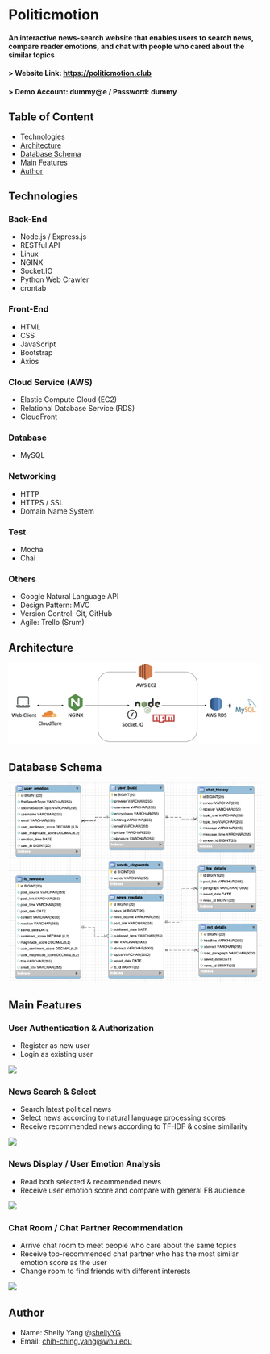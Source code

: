 # Politicmotion
#### An interactive news-search website that enables users to search news, compare reader emotions, and chat with people who cared about the similar topics
####  > Website Link: https://politicmotion.club
####  > Demo Account: dummy@e / Password: dummy


## Table of Content
- [Technologies](#Technologies)
- [Architecture](#Architecture)
- [Database Schema](#Database-Schema)
- [Main Features](#Main-Features)
- [Author](#Author)

## Technologies
### Back-End
- Node.js / Express.js
- RESTful API
- Linux
- NGINX
- Socket.IO
- Python Web Crawler
- crontab

### Front-End
- HTML
- CSS
- JavaScript
- Bootstrap
- Axios

### Cloud Service (AWS)
- Elastic Compute Cloud (EC2)
- Relational Database Service (RDS)
- CloudFront

### Database
- MySQL

### Networking
- HTTP
- HTTPS / SSL
- Domain Name System

### Test
- Mocha
- Chai

### Others
- Google Natural Language API
- Design Pattern: MVC
- Version Control: Git, GitHub
- Agile: Trello (Srum)


## Architecture
![](https://github.com/shellyYG/public_assets/blob/main/Infrastructure.png)

## Database Schema
![](https://github.com/shellyYG/public_assets/blob/main/DB_Schema.png)

## Main Features
### User Authentication & Authorization
- Register as new user
- Login as existing user

![](https://github.com/shellyYG/public_assets/blob/main/login.gif)

### News Search & Select
- Search latest political news
- Select news according to natural language processing scores
- Receive recommended news according to TF-IDF & cosine similarity

![](https://github.com/shellyYG/public_assets/blob/main/SearchAndSelect.gif)

### News Display / User Emotion Analysis
- Read both selected & recommended news
- Receive user emotion score and compare with general FB audience

![](https://github.com/shellyYG/public_assets/blob/main/clickEmotion.gif)

### Chat Room / Chat Partner Recommendation
- Arrive chat room to meet people who care about the same topics
- Receive top-recommended chat partner who has the most similar emotion score as the user
- Change room to find friends with different interests

![](https://github.com/shellyYG/public_assets/blob/main/findChatpartner.gif)

## Author
- Name: Shelly Yang @[shellyYG](https://github.com/shellyYG)
- Email: chih-ching.yang@whu.edu